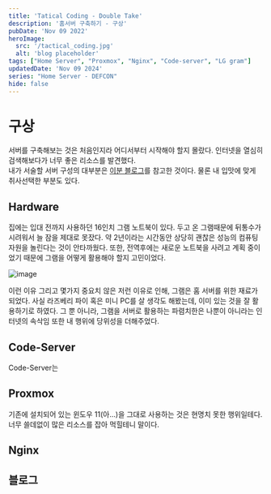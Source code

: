 ```yaml
---
title: 'Tatical Coding - Double Take'
description: '홈서버 구축하기 - 구상'
pubDate: 'Nov 09 2022'
heroImage: 
  src: '/tactical_coding.jpg'
  alt: 'blog placeholder'
tags: ["Home Server", "Proxmox", "Nginx", "Code-server", "LG gram"]
updatedDate: 'Nov 09 2024'
series: "Home Server - DEFCON"
hide: false
---
```


# 구상

서버를 구축해보는 것은 처음인지라 어디서부터 시작해야 할지 몰랐다.
인터넷을 열심히 검색해보다가 너무 좋은 리소스를 발견했다.</br>
내가 서술할 서버 구성의 대부분은 [이분 블로그](https://velog.io/@minboykim/%EB%8D%94-%EC%9D%B4%EC%83%81-%ED%94%84%EB%A6%AC%ED%8B%B0%EC%96%B4%EB%8A%94-%EA%B7%B8%EB%A7%8C.-%EB%82%98%EB%A7%8C%EC%9D%98-%EC%82%AC%EC%84%A4-%ED%81%B4%EB%9D%BC%EC%9A%B0%EB%93%9C-%EA%B5%AC%EC%B6%95%ED%95%98%EA%B8%B0#%EB%82%B4%EB%B6%80%EB%A7%9D-%EA%B5%AC%EC%84%B1-%EB%B0%8F-%EC%99%B8%EB%B6%80-%EC%A0%91%EC%86%8D-%EC%84%A4%EC%A0%95)를 참고한 것이다.
물론 내 입맛에 맞게 취사선택한 부분도 있다.

## Hardware

집에는 입대 전까지 사용하던 16인치 그램 노트북이 있다.
두고 온 그램때문에 뒤통수가 시려워서 늘 잠을 제대로 못잤다.
약 2년이라는 시간동안 상당히 괜찮은 성능의 컴퓨팅 자원을 놀린다는 것이 안타까웠다.
또한, 전역후에는 새로운 노트북을 사려고 계획 중이었기 때문에 그램을 어떻게 활용해야 할지 고민이었다.</br>

![image](https://www.lge.co.kr/kr/images/notebook/md08917848/usp/usp_0106_2.png)

이런 이유 그리고 몇가지 중요치 않은 저런 이유로 인해, 그램은 홈 서버를 위한 재료가 되었다.
사실 라즈베리 파이 혹은 미니 PC를 살 생각도 해봤는데, 이미 있는 것을 잘 활용하기로 하였다.
그 뿐 아니라, 그램을 서버로 활용하는 파렴치한은 나뿐이 아니라는 인터넷의 속삭임 또한 내 행위에 당위성을 더해주었다.

## Code-Server

Code-Server는 

## Proxmox

기존에 설치되어 있는 윈도우 11(아...)을 그대로 사용하는 것은 현명치 못한 행위일테다. 너무 쓸데없이 많은 리소스를 잡아 먹힐테니 말이다.

## Nginx


## 블로그
